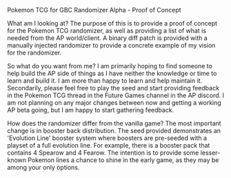 Pokemon TCG for GBC Randomizer Alpha - Proof of Concept

What am I looking at?
    The purpose of this is to provide a proof of concept for the Pokemon TCG randomizer, as well as providing a list of what is needed from the AP world/client. 
    A binary diff patch is provided with a manually injected randomizer to provide a concrete example of my vision for the randomizer.

So what do you want from me?
    I am primarily hoping to find someone to help build the AP side of things as I have neither the knowledge or time to learn and build it. I am more than happy to learn and help maintain it.
    Secondarily, please feel free to play the seed and start providing feedback in the Pokemon TCG thread in the Future Games channel in the AP discord. I am not planning on any major changes 
    between now and getting a working AP beta going, but I am happy to start gathering feedback.

How does the randomizer differ from the vanilla game?
    The most important change is in booster back distribution. The seed provided demonstrates an 'Evolution Line' booster system where boosters are pre-seeded with a playset of a full evolution line.
    For example, there is a booster pack that contains 4 Spearow and 4 Fearow. The intention is to provide some lesser-known Pokemon lines a chance to shine in the early game, as they may be 
    among your only options. 
